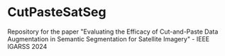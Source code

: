 # CutPasteSatSeg
Repository for the paper "Evaluating the Efficacy of Cut-and-Paste Data Augmentation in Semantic Segmentation for Satellite Imagery" - IEEE IGARSS 2024
